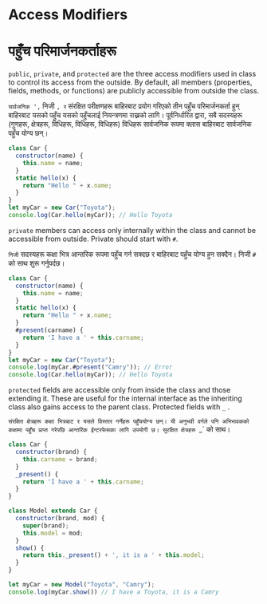 # Access Modifiers

# पहुँच परिमार्जनकर्ताहरू

`public`, `private`, and `protected` are the three access modifiers used in class to control its access from the outside. By default, all members (properties, fields, methods, or functions) are publicly accessible from outside the class.

`सार्वजनिक ',` निजी `, र` संरक्षित परीक्षणहरू बाहिरबाट प्रयोग गरिएको तीन पहुँच परिमार्जनकर्ता हुन् बाहिरबाट यसको पहुँच यसको पहुँचलाई नियन्त्रणमा राख्नको लागि। पूर्वनिर्धारित द्वारा, सबै सदस्यहरू (गुणहरू, क्षेत्रहरू, विधिहरू, विधिहरू, विधिहरू) विधिहरू सार्वजनिक रूपमा क्लास बाहिरबाट सार्वजनिक पहुँच योग्य छन्।

```javascript
class Car {
  constructor(name) {
    this.name = name;
  }
  static hello(x) {
    return "Hello " + x.name;
  }
}
let myCar = new Car("Toyota");
console.log(Car.hello(myCar)); // Hello Toyota
```

`private`  members can access only internally within the class and cannot be accessible from outside.  Private should start with `#`.

`निजी` सदस्यहरू कक्षा भित्र आन्तरिक रूपमा पहुँच गर्न सक्दछ र बाहिरबाट पहुँच योग्य हुन सक्दैन। निजी `#` को साथ शुरू गर्नुपर्दछ।

```javascript
class Car {
  constructor(name) {
    this.name = name;
  }
  static hello(x) {
    return "Hello " + x.name;
  }
  #present(carname) {
    return 'I have a ' + this.carname;
  }
}
let myCar = new Car("Toyota");
console.log(myCar.#present("Camry")); // Error
console.log(Car.hello(myCar)); // Hello Toyota
```

`protected` fields are accessible only from inside the class and those extending it. These are useful for the internal interface as the inheriting class also gains access to the parent class.  Protected fields with `_` .

`संरक्षित क्षेत्रहरू कक्षा भित्रबाट र यसले विस्तार गर्नेहरू पहुँचयोग्य छन्। यी अनुभवी वर्गले पनि अभिभावकको कक्षामा पहुँच प्राप्त गरेपछि आन्तरिक ईन्टरफेसका लागि उपयोगी छ। सुरक्षित क्षेत्रहरू `_` को साथ।

```javascript
class Car {
  constructor(brand) {
    this.carname = brand;
  }
  _present() {
    return 'I have a ' + this.carname;
  }
}

class Model extends Car {
  constructor(brand, mod) {
    super(brand);
    this.model = mod;
  }
  show() {
    return this._present() + ', it is a ' + this.model;
  }
}

let myCar = new Model("Toyota", "Camry");
console.log(myCar.show()) // I have a Toyota, it is a Camry
```
